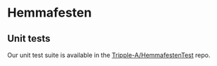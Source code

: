 # Hemmafesten

## Unit tests
Our unit test suite is available in the [Tripple-A/HemmafestenTest](https://github.com/Tripple-A/HemmafestenTest) repo.

